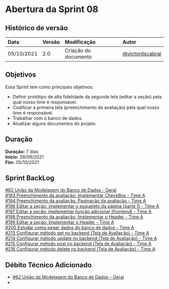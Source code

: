 # Abertura da Sprint 08

## Histórico de versão

| **Data**   | **Versão** | **Modificação**      | **Autor**                                            |
| :--------- | :--------- | :------------------- | :--------------------------------------------------- |
| 05/10/2021 | 2.0        | Criação do documento | [@victordscabral](https://github.com/victordscabral) |

## Objetivos

Essa Sprint tem como principais objetivos:

- Definir protótipo de alta fidelidade da segunda tela (editar a seção) pela qual nosso time é responsável.
- Codificar a primeira tela (preenchimento da avaliação) pela qual nosso time é responsável.
- Trabalhar com o banco de dados.
- Atualizar alguns documentos do projeto.

## Duração

**Duração:** 7 dias
<br>
**Início:** 28/09/2021
<br>
**Fim:** 05/10/2021

## Sprint BackLog

[#62 União da Modelagem do Banco de Dados - Geral](https://github.com/fga-eps-mds/2021-1-hospitalar/issues/62)
<br>
[#193 Preenchimento da avaliação: Implementar CheckBox - Time A](https://github.com/fga-eps-mds/2021-1-hospitalar/issues/193)
<br>
[#194 Preenchimento da avaliação: Paginação da avaliação - Time A](https://github.com/fga-eps-mds/2021-1-hospitalar/issues/194)
<br>
[#196 Editar a seção: implementar o esqueleto da página (parte 1) - Time A](https://github.com/fga-eps-mds/2021-1-hospitalar/issues/196)
<br>
[#197 Editar a seção: implementar função adicionar (frontend) - Time A](https://github.com/fga-eps-mds/2021-1-hospitalar/issues/197)
<br>
[#198 Preenchimento da avaliação: Implementar o Header - Time A](https://github.com/fga-eps-mds/2021-1-hospitalar/issues/198)
<br>
[#199 Editar a seção: Implementar o Header - Time A](https://github.com/fga-eps-mds/2021-1-hospitalar/issues/199)
<br>
[#200 Estudar como pegar dados do banco de dados - Time A](https://github.com/fga-eps-mds/2021-1-hospitalar/issues/200)
<br>
[#213 Configurar método get no backend (Tela de Avaliação) - Time A](https://github.com/fga-eps-mds/2021-1-hospitalar/issues/213)
<br>
[#214 Configurar método update no backend (Tela de Avaliação) - Time A](https://github.com/fga-eps-mds/2021-1-hospitalar/issues/214)
<br>
[#215 Configurar método post no backend (Tela de Avaliação) - Time A](https://github.com/fga-eps-mds/2021-1-hospitalar/issues/215)
<br>
[#216 Configurar método delete no backend (Tela de Avaliação) - Time A](https://github.com/fga-eps-mds/2021-1-hospitalar/issues/216)

## Débito Técnico Adicionado

- [#62 União da Modelagem do Banco de Dados - Geral](https://github.com/fga-eps-mds/2021-1-hospitalar/issues/62)
-

